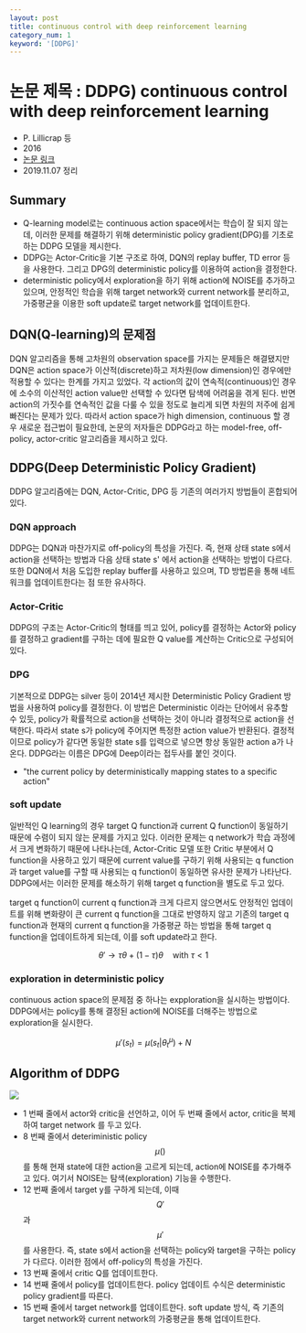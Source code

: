```yaml
---
layout: post
title: continuous control with deep reinforcement learning
category_num: 1
keyword: '[DDPG]'
---
```


# 논문 제목 : DDPG) continuous control with deep reinforcement learning

- P. Lillicrap 등
- 2016
- [논문 링크](<https://arxiv.org/abs/1509.02971>)
- 2019.11.07 정리

## Summary

- Q-learning model로는 continuous action space에서는 학습이 잘 되지 않는데, 이러한 문제를 해결하기 위해 deterministic policy gradient(DPG)를 기초로 하는 DDPG 모델을 제시한다.
- DDPG는 Actor-Critic을 기본 구조로 하여, DQN의 replay buffer, TD error 등을 사용한다. 그리고 DPG의 deterministic policy를 이용하여 action을 결정한다.
- deterministic policy에서 exploration을 하기 위해 action에 NOISE를 추가하고 있으며, 안정적인 학습을 위해 target network와 current network를 분리하고, 가중평균을 이용한 soft update로 target network를 업데이트한다.

## DQN(Q-learning)의 문제점

DQN 알고리즘을 통해 고차원의 observation space를 가지는 문제들은 해결됐지만 DQN은 action space가 이산적(discrete)하고 저차원(low dimension)인 경우에만 적용할 수 있다는 한계를 가지고 있었다. 각 action의 값이 연속적(continuous)인 경우에 소수의 이산적인 action value만 선택할 수 있다면 탐색에 어려움을 겪게 된다. 반면 action의 가짓수를 연속적인 값을 다룰 수 있을 정도로 늘리게 되면 차원의 저주에 쉽게 빠진다는 문제가 있다. 따라서 action space가 high dimension, continuous 할 경우 새로운 접근법이 필요한데, 논문의 저자들은 DDPG라고 하는 model-free, off-policy, actor-critic 알고리즘을 제시하고 있다.

## DDPG(Deep Deterministic Policy Gradient)

DDPG 알고리즘에는 DQN, Actor-Critic, DPG 등 기존의 여러가지 방법들이 혼합되어 있다.

### DQN approach

DDPG는 DQN과 마찬가지로 off-policy의 특성을 가진다. 즉, 현재 상태 state s에서 action을 선택하는 방법과 다음 상태 state s' 에서 action을 선택하는 방법이 다르다. 또한 DQN에서 처음 도입한 replay buffer를 사용하고 있으며, TD 방법론을 통해 네트워크를 업데이트한다는 점 또한 유사하다.

### Actor-Critic

DDPG의 구조는 Actor-Critic의 형태를 띄고 있어, policy를 결정하는 Actor와 policy를 결정하고 gradient를 구하는 데에 필요한 Q value를 계산하는 Critic으로 구성되어 있다.

### DPG

기본적으로 DDPG는 silver 등이 2014년 제시한 Deterministic Policy Gradient 방법을 사용하여 policy를 결정한다. 이 방법은 Deterministic 이라는 단어에서 유추할 수 있듯, policy가 확률적으로 action을 선택하는 것이 아니라 결정적으로 action을 선택한다. 따라서 state s가 policy에 주어지면 특정한 action value가 반환된다. 결정적이므로 policy가 같다면 동일한 state s를 입력으로 넣으면 항상 동일한 action a가 나온다. DDPG라는 이름은 DPG에 Deep이라는 접두사를 붙인 것이다.

- "the current policy by deterministically mapping states to a specific action"

### soft update

일반적인 Q learning의 경우 target Q function과 current Q function이 동일하기 때문에 수렴이 되지 않는 문제를 가지고 있다. 이러한 문제는 q network가 학습 과정에서 크게 변화하기 때문에 나타나는데, Actor-Critic 모델 또한 Critic 부분에서 Q function을 사용하고 있기 때문에 current value를 구하기 위해 사용되는 q function과 target value를 구할 때 사용되는 q function이 동일하면 유사한 문제가 나타난다. DDPG에서는 이러한 문제를 해소하기 위해 target q function을 별도로 두고 있다.

target q function이 current q function과 크게 다르지 않으면서도 안정적인 업데이트를 위해 변화량이 큰 current q function을 그대로 반영하지 않고 기존의 target q function과 현재의 current q function을 가중평균 하는 방법을 통해 target q function을 업데이트하게 되는데, 이를 soft update라고 한다.

$$
\theta' \rightarrow \tau\theta + (1 - \tau) \theta \quad \text{with} \ \tau < 1
$$

### exploration in deterministic policy

continuous action space의 문제점 중 하나는 expploration을 실시하는 방법이다. DDPG에서는 policy를 통해 결정된 action에 NOISE를 더해주는 방법으로 exploration을 실시한다.

$$
\mu'(s_t) = \mu (s_t \lvert \theta_t^\mu) + N
$$

## Algorithm of DDPG

<img src="{{site.image_url}}/paper-review/ddpg_algorithm.png">

- 1 번째 줄에서 actor와 critic을 선언하고, 이어 두 번째 줄에서 actor, critic을 복제하여 target network 를 두고 있다.
- 8 번째 줄에서 deteriministic policy $$\mu()$$를 통해 현재 state에 대한 action을 고르게 되는데, action에 NOISE를 추가해주고 있다. 여기서 NOISE는 탐색(exploration) 기능을 수행한다.
- 12 번째 줄에서 target y를 구하게 되는데, 이때 $$Q'$$과 $$\mu'$$를 사용한다. 즉, state s에서 action을 선택하는 policy와 target을 구하는 policy가 다르다. 이러한 점에서 off-policy의 특성을 가진다.
- 13 번째 줄에서 critic Q를 업데이트한다.
- 14 번째 줄에서 policy를 업데이트한다. policy 업데이트 수식은 deterministic policy gradient를 따른다.
- 15 번째 줄에서 target network를 업데이트한다. soft update 방식, 즉 기존의 target network와 current network의 가중평균을 통해 업데이트한다.
